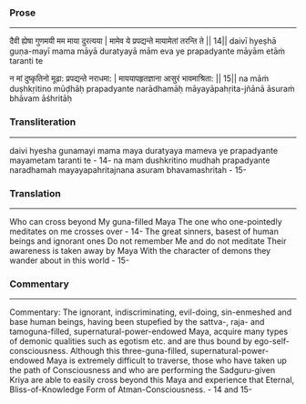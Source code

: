 ### Prose 
 --- 
दैवी ह्येषा गुणमयी मम माया दुरत्यया |
मामेव ये प्रपद्यन्ते मायामेतां तरन्ति ते || 14||
daivī hyeṣhā guṇa-mayī mama māyā duratyayā
mām eva ye prapadyante māyām etāṁ taranti te

न मां दुष्कृतिनो मूढा: प्रपद्यन्ते नराधमा: |
माययापहृतज्ञाना आसुरं भावमाश्रिता: || 15||
na māṁ duṣhkṛitino mūḍhāḥ prapadyante narādhamāḥ
māyayāpahṛita-jñānā āsuraṁ bhāvam āśhritāḥ

### Transliteration 
 --- 
daivi hyesha gunamayi mama maya duratyaya mameva ye prapadyante mayametam taranti te - 14- na mam dushkritino mudhah prapadyante naradhamah mayayapahritajnana asuram bhavamashritah - 15-

### Translation 
 --- 
Who can cross beyond My guna-filled Maya The one who one-pointedly meditates on me crosses over - 14- The great sinners, basest of human beings and ignorant ones Do not remember Me and do not meditate Their awareness is taken away by Maya With the character of demons they wander about in this world - 15-

### Commentary 
 --- 
Commentary: The ignorant, indiscriminating, evil-doing, sin-enmeshed and base human beings, having been stupefied by the sattva-, raja- and tamoguna-filled, supernatural-power-endowed Maya, acquire many types of demonic qualities such as egotism etc. and are thus bound by ego-self-consciousness. Although this three-guna-filled, supernatural-power-endowed Maya is extremely difficult to traverse, those who have taken up the path of Consciousness and who are performing the Sadguru-given Kriya are able to easily cross beyond this Maya and experience that Eternal, Bliss-of-Knowledge Form of Atman-Consciousness. - 14 and 15-
